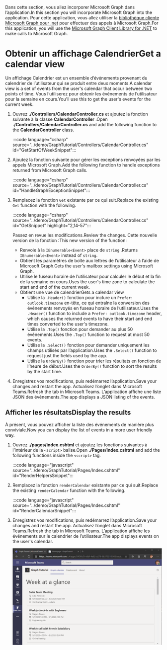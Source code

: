 <!-- markdownlint-disable MD002 MD041 -->

<span data-ttu-id="77100-101">Dans cette section, vous allez incorporer Microsoft Graph dans l’application.</span><span class="sxs-lookup"><span data-stu-id="77100-101">In this section you will incorporate Microsoft Graph into the application.</span></span> <span data-ttu-id="77100-102">Pour cette application, vous allez utiliser la [bibliothèque cliente Microsoft Graph pour .net](https://github.com/microsoftgraph/msgraph-sdk-dotnet) pour effectuer des appels à Microsoft Graph.</span><span class="sxs-lookup"><span data-stu-id="77100-102">For this application, you will use the [Microsoft Graph Client Library for .NET](https://github.com/microsoftgraph/msgraph-sdk-dotnet) to make calls to Microsoft Graph.</span></span>

# <a name="get-a-calendar-view"></a><span data-ttu-id="77100-103">Obtenir un affichage Calendrier</span><span class="sxs-lookup"><span data-stu-id="77100-103">Get a calendar view</span></span>

<span data-ttu-id="77100-104">Un affichage Calendrier est un ensemble d’événements provenant du calendrier de l’utilisateur qui se produit entre deux moments.</span><span class="sxs-lookup"><span data-stu-id="77100-104">A calendar view is a set of events from the user's calendar that occur between two points of time.</span></span> <span data-ttu-id="77100-105">Vous l’utiliserez pour obtenir les événements de l’utilisateur pour la semaine en cours.</span><span class="sxs-lookup"><span data-stu-id="77100-105">You'll use this to get the user's events for the current week.</span></span>

1. <span data-ttu-id="77100-106">Ouvrez **./Controllers/CalendarController.cs** et ajoutez la fonction suivante à la classe **CalendarController** .</span><span class="sxs-lookup"><span data-stu-id="77100-106">Open **./Controllers/CalendarController.cs** and add the following function to the **CalendarController** class.</span></span>

    :::code language="csharp" source="../demo/GraphTutorial/Controllers/CalendarController.cs" id="GetStartOfWeekSnippet":::

1. <span data-ttu-id="77100-107">Ajoutez la fonction suivante pour gérer les exceptions renvoyées par les appels Microsoft Graph.</span><span class="sxs-lookup"><span data-stu-id="77100-107">Add the following function to handle exceptions returned from Microsoft Graph calls.</span></span>

    :::code language="csharp" source="../demo/GraphTutorial/Controllers/CalendarController.cs" id="HandleGraphExceptionSnippet":::

1. <span data-ttu-id="77100-108">Remplacez la fonction `Get` existante par ce qui suit.</span><span class="sxs-lookup"><span data-stu-id="77100-108">Replace the existing `Get` function with the following.</span></span>

    :::code language="csharp" source="../demo/GraphTutorial/Controllers/CalendarController.cs" id="GetSnippet" highlight="2,14-57":::

    <span data-ttu-id="77100-109">Passez en revue les modifications.</span><span class="sxs-lookup"><span data-stu-id="77100-109">Review the changes.</span></span> <span data-ttu-id="77100-110">Cette nouvelle version de la fonction :</span><span class="sxs-lookup"><span data-stu-id="77100-110">This new version of the function:</span></span>

    - <span data-ttu-id="77100-111">Renvoie à la `IEnumerable<Event>` place de `string` .</span><span class="sxs-lookup"><span data-stu-id="77100-111">Returns `IEnumerable<Event>` instead of `string`.</span></span>
    - <span data-ttu-id="77100-112">Obtient les paramètres de boîte aux lettres de l’utilisateur à l’aide de Microsoft Graph.</span><span class="sxs-lookup"><span data-stu-id="77100-112">Gets the user's mailbox settings using Microsoft Graph.</span></span>
    - <span data-ttu-id="77100-113">Utilise le fuseau horaire de l’utilisateur pour calculer le début et la fin de la semaine en cours.</span><span class="sxs-lookup"><span data-stu-id="77100-113">Uses the user's time zone to calculate the start and end of the current week.</span></span>
    - <span data-ttu-id="77100-114">Obtient une vue de calendrier</span><span class="sxs-lookup"><span data-stu-id="77100-114">Gets a calendar view</span></span>
        - <span data-ttu-id="77100-115">Utilise la `.Header()` fonction pour inclure un `Prefer: outlook.timezone` en-tête, ce qui entraîne la conversion des événements renvoyés en fuseau horaire de l’utilisateur.</span><span class="sxs-lookup"><span data-stu-id="77100-115">Uses the `.Header()` function to include a `Prefer: outlook.timezone` header, which causes the returned events to have their start and end times converted to the user's timezone.</span></span>
        - <span data-ttu-id="77100-116">Utilise la `.Top()` fonction pour demander au plus 50 événements.</span><span class="sxs-lookup"><span data-stu-id="77100-116">Uses the `.Top()` function to request at most 50 events.</span></span>
        - <span data-ttu-id="77100-117">Utilise la `.Select()` fonction pour demander uniquement les champs utilisés par l’application.</span><span class="sxs-lookup"><span data-stu-id="77100-117">Uses the `.Select()` function to request just the fields used by the app.</span></span>
        - <span data-ttu-id="77100-118">Utilise la `OrderBy()` fonction pour trier les résultats en fonction de l’heure de début.</span><span class="sxs-lookup"><span data-stu-id="77100-118">Uses the `OrderBy()` function to sort the results by the start time.</span></span>

1. <span data-ttu-id="77100-119">Enregistrez vos modifications, puis redémarrez l’application.</span><span class="sxs-lookup"><span data-stu-id="77100-119">Save your changes and restart the app.</span></span> <span data-ttu-id="77100-120">Actualisez l’onglet dans Microsoft Teams.</span><span class="sxs-lookup"><span data-stu-id="77100-120">Refresh the tab in Microsoft Teams.</span></span> <span data-ttu-id="77100-121">L’application affiche une liste JSON des événements.</span><span class="sxs-lookup"><span data-stu-id="77100-121">The app displays a JSON listing of the events.</span></span>

## <a name="display-the-results"></a><span data-ttu-id="77100-122">Afficher les résultats</span><span class="sxs-lookup"><span data-stu-id="77100-122">Display the results</span></span>

<span data-ttu-id="77100-123">À présent, vous pouvez afficher la liste des événements de manière plus conviviale.</span><span class="sxs-lookup"><span data-stu-id="77100-123">Now you can display the list of events in a more user friendly way.</span></span>

1. <span data-ttu-id="77100-124">Ouvrez **./pages/index.cshtml** et ajoutez les fonctions suivantes à l’intérieur de la `<script>` balise.</span><span class="sxs-lookup"><span data-stu-id="77100-124">Open **./Pages/Index.cshtml** and add the following functions inside the `<script>` tag.</span></span>

    :::code language="javascript" source="../demo/GraphTutorial/Pages/Index.cshtml" id="RenderHelpersSnippet":::

1. <span data-ttu-id="77100-125">Remplacez la fonction `renderCalendar` existante par ce qui suit.</span><span class="sxs-lookup"><span data-stu-id="77100-125">Replace the existing `renderCalendar` function with the following.</span></span>

    :::code language="javascript" source="../demo/GraphTutorial/Pages/Index.cshtml" id="RenderCalendarSnippet":::

1. <span data-ttu-id="77100-126">Enregistrez vos modifications, puis redémarrez l’application.</span><span class="sxs-lookup"><span data-stu-id="77100-126">Save your changes and restart the app.</span></span> <span data-ttu-id="77100-127">Actualisez l’onglet dans Microsoft Teams.</span><span class="sxs-lookup"><span data-stu-id="77100-127">Refresh the tab in Microsoft Teams.</span></span> <span data-ttu-id="77100-128">L’application affiche les événements sur le calendrier de l’utilisateur.</span><span class="sxs-lookup"><span data-stu-id="77100-128">The app displays events on the user's calendar.</span></span>

    ![Capture d’écran de l’application affichant le calendrier de l’utilisateur](images/calendar-view.png)

